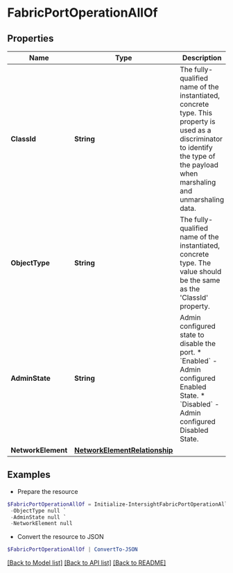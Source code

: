# FabricPortOperationAllOf
## Properties

Name | Type | Description | Notes
------------ | ------------- | ------------- | -------------
**ClassId** | **String** | The fully-qualified name of the instantiated, concrete type. This property is used as a discriminator to identify the type of the payload when marshaling and unmarshaling data. | [default to "fabric.PortOperation"]
**ObjectType** | **String** | The fully-qualified name of the instantiated, concrete type. The value should be the same as the &#39;ClassId&#39; property. | [default to "fabric.PortOperation"]
**AdminState** | **String** | Admin configured state to disable the port. * &#x60;Enabled&#x60; - Admin configured Enabled State. * &#x60;Disabled&#x60; - Admin configured Disabled State. | [optional] [default to "Enabled"]
**NetworkElement** | [**NetworkElementRelationship**](NetworkElementRelationship.md) |  | [optional] 

## Examples

- Prepare the resource
```powershell
$FabricPortOperationAllOf = Initialize-IntersightFabricPortOperationAllOf  -ClassId null `
 -ObjectType null `
 -AdminState null `
 -NetworkElement null
```

- Convert the resource to JSON
```powershell
$FabricPortOperationAllOf | ConvertTo-JSON
```

[[Back to Model list]](../README.md#documentation-for-models) [[Back to API list]](../README.md#documentation-for-api-endpoints) [[Back to README]](../README.md)

